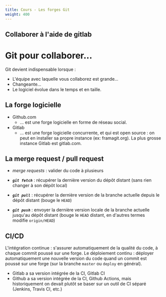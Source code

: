 ```yaml
---
title: Cours - Les forges Git
weight: 400
---
```


<!-- FIXME: Parler de merge --continue, choper le workflow depuis simple git -->

## Collaborer à l'aide de gitlab

# Git pour collaborer...

Git devient indispensable lorsque :

- L'équipe avec laquelle vous collaborez est grande...
- Changeante...
- Le logiciel évolue dans le temps et en taille.

## La forge logicielle

- Github.com
  - ... est une forge logicielle en forme de réseau social.
- Gitlab
  - ... est une forge logicielle concurrente, et qui est open source : on peut en installer sa propre instance (ex: framagit.org). La plus grosse instance Gitlab est gitlab.com.

## La merge request / pull request

- _merge requests_ : valider du code à plusieurs

- **_`git fetch`_** : récupérer la dernière version du dépôt distant (sans rien changer à son dépôt local)
- **_`git pull`_** : récupérer la dernière version de la branche actuelle depuis le dépôt distant (bouge le `HEAD`)
- **_`git push`_** : envoyer la dernière version locale de la branche actuelle jusqu'au dépôt distant (bouge le `HEAD` distant, en d'autres termes modifie `origin/HEAD`)

 <!-- FIXME: ajouts commande git remote add / set + speech sur le rôle de origin ou any other one -->

## CI/CD

L'intégration continue : s'assurer automatiquement de la qualité du code, à chaque commit poussé sur une forge.
Le déploiement continu : déployer automatiquement une nouvelle version du code quand un commit est poussé sur une forge (sur la branche `master` ou `deploy` en général).

- Gitlab a sa version intégrée de la CI, Gitlab CI
- Github a sa version intégrée de la CI, Github Actions, mais historiquement on devait plutôt se baser sur un outil de CI séparé (Jenkins, Travis CI, etc.)
